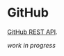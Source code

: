 # GitHub

[GitHub REST API](https://docs.github.com/en/rest).

<div class="wip">
	<i>work in progress</i>
</div
